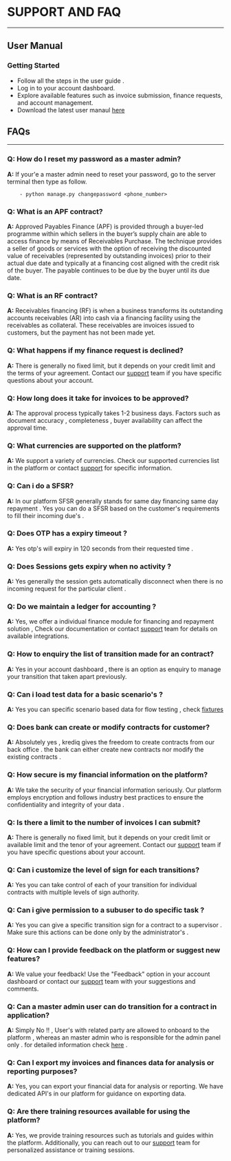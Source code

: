 # **SUPPORT AND FAQ**
---


## **User Manual**
###  Getting Started
- Follow all the steps in the user guide .
- Log in to your account dashboard.
- Explore available features such as invoice submission, finance requests, and account management.
- Download the latest user manaul [here](mailto:support@krediq.com) 



## **FAQs**
---
### Q: How do I reset my password as a master admin? 
**A:** If your'e a master admin need to reset your password, go to the server terminal then type as follow.
```
    - python manage.py changepassword <phone_number>
```

### Q: What is an APF contract?
**A:** Approved Payables Finance (APF) is provided through a buyer-led programme within which sellers in the buyer’s supply chain are able to access finance by means of Receivables Purchase. The technique provides a seller of goods or services with the option of receiving the discounted value of receivables (represented by outstanding invoices) prior to their actual due date and typically at a financing cost aligned with the credit risk of the buyer. The payable continues to be due by the buyer until its due date.

### Q: What is an RF contract?
**A:** Receivables financing (RF) is when a business transforms its outstanding accounts receivables (AR) into cash via a financing facility using the receivables as collateral. These receivables are invoices issued to customers, but the payment has not been made yet.


### Q: What happens if my finance request is declined?
**A:** There is generally no fixed limit, but it depends on your credit limit and the terms of your agreement. Contact our [support](mailto:support@krediq.com) team if you have specific questions about your account.

### Q: How long does it take for invoices to be approved?
**A:** The approval process typically takes 1-2 business days. Factors such as document accuracy , completeness , buyer availability can affect the approval time.

### Q: What currencies are supported on the platform?
**A:** We support a variety of currencies. Check our supported currencies list in the platform or contact  [support](mailto:support@krediq.com)  for specific information.


### Q: Can i do a SFSR?
**A:** In our platform SFSR generally stands for same day financing same day repayment . Yes you can do a SFSR based on the customer's requirements to fill their incoming due's .

### Q: Does OTP has a expiry timeout ?
**A:** Yes otp's will expiry in 120 seconds from their requested time .


### Q: Does Sessions gets expiry when no activity ?
**A:** Yes generally the session gets automatically disconnect when there is no incoming request for the particular client .


### Q: Do we maintain a ledger for accounting ?
**A:** Yes, we offer a individual finance module for financing and repayment solution , Check our documentation or contact [support](mailto:support@krediq.com) team for details on available integrations.

### Q: How to enquiry the list of transition made for an contract?
**A:** Yes in your account dashboard , there is an option as enquiry to manage your transition that taken apart previously.


### Q: Can i load test data for a basic scenario's ?
**A:** Yes you can specific scenario based data for flow testing , check [fixtures](https://github.com/venzo-tech/scfbackend/blob/master/docs/FIXTURES.md) 


### Q: Does bank can create or modify contracts for customer?
**A:** Absolutely yes , krediq gives the freedom to create contracts from our back office . the bank can either create new contracts nor modify the existing contracts . 


### Q: How secure is my financial information on the platform?
**A:** We take the security of your financial information seriously. Our platform employs encryption and follows industry best practices to ensure the confidentiality and integrity of your data .

### Q: Is there a limit to the number of invoices I can submit?
**A:** There is generally no fixed limit, but it depends on your credit limit or available limit and the tenor of your agreement. Contact our [support](mailto:support@krediq.com) team if you have specific questions about your account.

### Q: Can i customize the level of sign for each transitions?
**A:** Yes you can take control of each of your transition for individual contracts with multiple levels of sign authority. 

### Q: Can i give permission to a subuser to do specific task ?
**A:** Yes you can give a specific transition sign for a contract to a supervisor . Make sure this actions can be done only by the administrator's .

### Q: How can I provide feedback on the platform or suggest new features?
**A:** We value your feedback! Use the "Feedback" option in your account dashboard or contact our [support](mailto:support@krediq.com) team with your suggestions and comments.


### Q: Can a master admin user can do transition for a contract in application?
**A:** Simply No !! , User's with related party are allowed to onboard to the platform , whereas an master admin who is responsible for the admin panel only . for detailed information check [here](dev.md#access-control) .


### Q: Can I export my invoices and finances data for analysis or reporting purposes?
**A:** Yes, you can export your financial data for analysis or reporting. We have dedicated API's in our platform for guidance on exporting data.

### Q: Are there training resources available for using the platform?
**A:**  Yes, we provide training resources such as tutorials and guides within the platform. Additionally, you can reach out to our [support](mailto:support@krediq.com) team for personalized assistance or training sessions.


